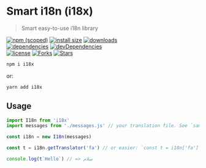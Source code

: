# Smart i18n (i18x)

> Smart easy-to-use i18n library

[![npm (scoped)](https://img.shields.io/npm/v/i18x.svg)](https://npmjs.com/package/i18x)
[![install size](https://packagephobia.now.sh/badge?p=i18x)](https://packagephobia.now.sh/result?p=i18x)
[![downloads](https://img.shields.io/npm/dt/i18x.svg)](https://npmjs.com/package/i18x) <br>
[![dependencies](https://david-dm.org/mirismaili/smart-i18n.svg)](https://david-dm.org/mirismaili/smart-i18n)
[![devDependencies](https://david-dm.org/mirismaili/smart-i18n/dev-status.svg)](https://david-dm.org/mirismaili/smart-i18n?type=dev) <br>
[![license](https://img.shields.io/github/license/mirismaili/smart-i18n.svg)](https://github.com/mirismaili/smart-i18n/blob/master/LICENSE)
[![Forks](https://img.shields.io/github/forks/mirismaili/smart-i18n.svg?style=social)](https://github.com/mirismaili/smart-i18n/fork)
[![Stars](https://img.shields.io/github/stars/mirismaili/smart-i18n.svg?style=social)](https://github.com/mirismaili/smart-i18n)

```bash
npm i i18x
```

or:

```bash
yarn add i18x
```

## Usage

```javascript
import I18n from 'i18x'
import messages from './messages.js' // your translation file. See `sample-data/messages.js`: https://github.com/mirismaili/smart-i18n/blob/main/sample-data/messages.js.

const i18n = new I18n(messages)

const t = i18n.getTranslator('fa') // or easier: `const t = i18n['fa']`

console.log(t`Hello`) // => سلام
```
